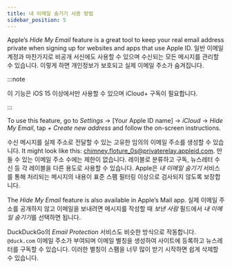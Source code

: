 ```yaml
---
title: 내 이메일 숨기기 사용 방법
sidebar_position: 5
---
```


Apple’s *Hide My Email* feature is a great tool to keep your real email address private when signing up for websites and apps that use Apple ID. 일반 이메일 계정과 마찬가지로 비공개 서신에도 사용할 수 있으며 수신되는 모든 메시지를 관리할 수 있습니다. 이렇게 하면 개인정보가 보호되고 실제 이메일 주소가 숨겨집니다.

:::note

이 기능은 iOS 15 이상에서만 사용할 수 있으며 iCloud+ 구독이 필요합니다.

:::

To use this feature, go to *Settings* → [Your Apple ID name] → *iCloud* → *Hide My Email*, tap *+ Create new address* and follow the on-screen instructions.

수신 메시지를 실제 주소로 전달할 수 있는 고유한 임의의 이메일 주소를 생성할 수 있습니다. It might look like this: chimney.floture_0s@privaterelay.appleid.com. 만들 수 있는 이메일 주소 수에는 제한이 없습니다. 레이블로 분류하고 구독, 뉴스레터 수신 등 각 레이블을 다른 용도로 사용할 수 있습니다. Apple은 *내 이메일 숨기기* 서비스를 통해 처리되는 메시지의 내용이 표준 스팸 필터링 이상으로 검사되지 않도록 보장합니다.

The *Hide My Email* feature is also available in Apple’s Mail app. 실제 이메일 주소를 공개하지 않고 이메일을 보내려면 메시지를 작성할 때 *보낸 사람* 필드에서 *내 이메일 숨기기*를 선택하면 됩니다.

DuckDuckGo의 *Email Protection* 서비스도 비슷한 방식으로 작동합니다. `@duck.com` 이메일 주소가 부여되며 이메일 별칭을 생성하여 사이트에 등록하고 뉴스레터를 구독할 수 있습니다. 이러한 별칭이 스팸을 너무 많이 받기 시작하면 쉽게 삭제할 수 있습니다.

